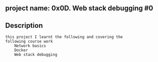 ## project name: 0x0D. Web stack debugging #0

## Description

	this project I learnt the following and covering the 
	following course work
		Network basics
		Docker
		Web stack debugging

